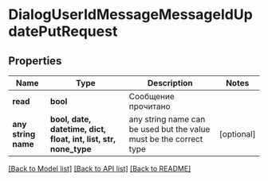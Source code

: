 # DialogUserIdMessageMessageIdUpdatePutRequest


## Properties
Name | Type | Description | Notes
------------ | ------------- | ------------- | -------------
**read** | **bool** | Сообщение прочитано | 
**any string name** | **bool, date, datetime, dict, float, int, list, str, none_type** | any string name can be used but the value must be the correct type | [optional]

[[Back to Model list]](../README.md#documentation-for-models) [[Back to API list]](../README.md#documentation-for-api-endpoints) [[Back to README]](../README.md)


